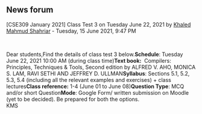 <h2>News forum</h2><a href="https://moodle.cse.buet.ac.bd/user/view.php?id=4&course=566"></a>
 [CSE309 January 2021] Class Test 3 on Tuesday June 22, 2021
by <a href="https://moodle.cse.buet.ac.bd/user/view.php?id=4&course=566">Khaled Mahmud Shahriar</a> - Tuesday, 15 June 2021, 9:47 PM


 

Dear students,Find the details of class test 3 below.<b>Schedule</b>: Tuesday June 22, 2021 10:00 AM (during class time)<b></b><b>Text book:</b>  Compilers: Principles, Techniques & Tools, Second edition by ALFRED V. AHO, MONICA S. LAM, RAVI SETHI AND JEFFREY D. ULLMAN<b>Syllabus</b>: Sections 5.1, 5.2, 5.3, 5.4 (including all the relevant examples and exercises) + class lectures<b>Class reference:</b> 1-4 (June 01 to June 08)<b>Question Type</b>: MCQ and/or short Question<b>Mode</b>: Google Form/ written submission on Moodle (yet to be decided). Be prepared for both the options.<br />KMS<br />







